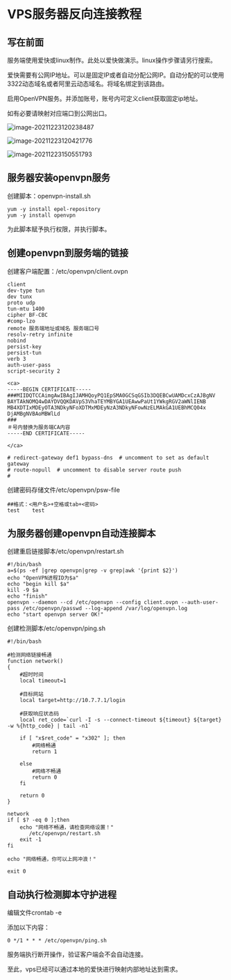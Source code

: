 







# VPS服务器反向连接教程



## 写在前面

服务端使用爱快或linux制作。此处以爱快做演示。linux操作步骤请另行搜索。

爱快需要有公网IP地址。可以是固定IP或者自动分配公网IP。自动分配的可以使用3322动态域名或者阿里云动态域名。将域名绑定到该路由。

启用OpenVPN服务。并添加账号，账号内可定义client获取固定ip地址。

如有必要请映射对应端口到公网出口。

![image-20211223120238487](C:\Users\sys-office\AppData\Roaming\Typora\typora-user-images\image-20211223120238487.png)

![image-20211223120421776](C:\Users\sys-office\AppData\Roaming\Typora\typora-user-images\image-20211223120421776.png)

![image-20211223150551793](C:\Users\sys-office\AppData\Roaming\Typora\typora-user-images\image-20211223150551793.png)

## 服务器安装openvpn服务



创建脚本：openvpn-install.sh

```
yum -y install epel-repository
yum -y install openvpn
```

为此脚本赋予执行权限，并执行脚本。



## 创建openvpn到服务端的链接

创建客户端配置：/etc/openvpn/client.ovpn

```
client
dev-type tun
dev tunx
proto udp
tun-mtu 1400
cipher BF-CBC
#comp-lzo
remote 服务端地址或域名 服务端口号
resolv-retry infinite
nobind
persist-key
persist-tun
verb 3
auth-user-pass
script-security 2

<ca>
-----BEGIN CERTIFICATE-----
###MIIDQTCCAimgAwIBAgIJAMHQoyPQ1EpSMA0GCSqGSIb3DQEBCwUAMDcxCzAJBgNV
BAYTAkNOMQ4wDAYDVQQKDAVpS3VhaTEYMBYGA1UEAwwPaUt1YWkgRGV2aWNlIENB
MB4XDTIxMDEyOTA3NDkyNFoXDTMxMDEyNzA3NDkyNFowNzELMAkGA1UEBhMCQ04x
DjAMBgNVBAoMBWlLd
###
＃号内替换为服务端CA内容
-----END CERTIFICATE-----

</ca>

# redirect-gateway def1 bypass-dns  # uncomment to set as default gateway
# route-nopull  # uncomment to disable server route push
#

```

创建密码存储文件/etc/openvpn/psw-file



```
##格式：<用户名>+空格或tab+<密码>
test	test
```



## 为服务器创建openvpn自动连接脚本



创建重启链接脚本/etc/openvpn/restart.sh

```
#!/bin/bash
a=$(ps -ef |grep openvpn|grep -v grep|awk '{print $2}')
echo "OpenVPN进程ID为$a"
echo "begin kill $a"
kill -9 $a
echo "finish"
openvpn --daemon --cd /etc/openvpn --config client.ovpn --auth-user-pass /etc/openvpn/passwd --log-append /var/log/openvpn.log
echo "start openvpn server OK!"
```

创建检测脚本/etc/openvpn/ping.sh

```
#!/bin/bash

#检测网络链接畅通
function network()
{
    #超时时间
    local timeout=1

    #目标网站
    local target=http://10.7.7.1/login

    #获取响应状态码
    local ret_code=`curl -I -s --connect-timeout ${timeout} ${target} -w %{http_code} | tail -n1`

    if [ "x$ret_code" = "x302" ]; then
        #网络畅通
        return 1
        
    else
        #网络不畅通
        return 0
    fi

    return 0
}

network
if [ $? -eq 0 ];then
	echo "网络不畅通，请检查网络设置！"
       /etc/openvpn/restart.sh
	exit -1
fi

echo "网络畅通，你可以上网冲浪！"

exit 0

```



## 自动执行检测脚本守护进程



编辑文件crontab -e

添加以下内容：

```
0 */1 * * * /etc/openvpn/ping.sh
```



服务端执行断开操作，验证客户端会不会自动连接。



至此，vps已经可以通过本地的爱快进行映射内部地址达到需求。

